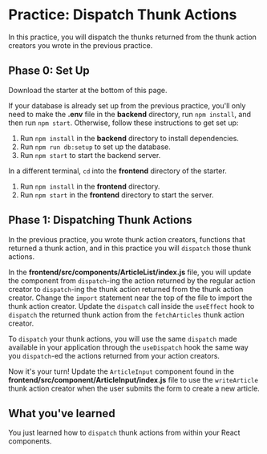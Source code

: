 # Practice: Dispatch Thunk Actions

In this practice, you will dispatch the thunks returned from the thunk action
creators you wrote in the previous practice.

## Phase 0: Set Up

Download the starter at the bottom of this page.

If your database is already set up from the previous practice, you'll only need
to make the __.env__ file in the __backend__ directory, run `npm install`, and
then run `npm start`. Otherwise, follow these instructions to get set up:

1. Run `npm install` in the __backend__ directory to install dependencies.
2. Run `npm run db:setup` to set up the database.
3. Run `npm start` to start the backend server.

In a different terminal, `cd` into the __frontend__ directory of the starter.

1. Run `npm install` in the __frontend__ directory.
2. Run `npm start` in the __frontend__ directory to start the server.

## Phase 1: Dispatching Thunk Actions

In the previous practice, you wrote thunk action creators, functions that
returned a thunk action, and in this practice you will `dispatch` those thunk
actions.

In the __frontend/src/components/ArticleList/index.js__ file, you will update
the component from `dispatch`-ing the action returned by the regular action
creator to `dispatch`-ing the thunk action returned from the thunk action
creator. Change the `import` statement near the top of the file to import the
thunk action creator. Update the `dispatch` call inside the `useEffect` hook to
`dispatch` the returned thunk action from the `fetchArticles` thunk action
creator.

To `dispatch` your thunk actions, you will use the same `dispatch` made
available in your application through the `useDispatch` hook the same way you
`dispatch`-ed the actions returned from your action creators.

Now it's your turn! Update the `ArticleInput` component found in the
__frontend/src/component/ArticleInput/index.js__ file to use the `writeArticle`
thunk action creator when the user submits the form to create a new article.

## What you've learned

You just learned how to `dispatch` thunk actions from within your React
components.
